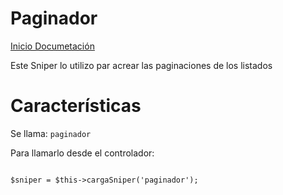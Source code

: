 Paginador
=========

[Inicio Documetación][1]

Este Sniper lo utilizo par acrear las paginaciones de los listados

# Características

Se llama: `paginador`

Para llamarlo desde el controlador:

```

$sniper = $this->cargaSniper('paginador');


```

[1]: Inicio_Documentacion.md
